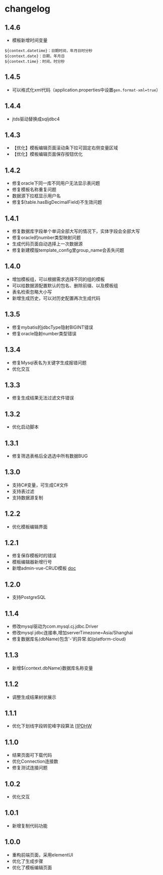 # changelog

## 1.4.6

- 模板新增时间变量

```
${context.datetime}：日期时间，年月日时分秒
${context.date}：日期，年月日
${context.time}：时间，时分秒
```

## 1.4.5

- 可以格式化xml代码（application.properties中设置`gen.format-xml=true`）

## 1.4.4

- jtds驱动替换成sqljdbc4

## 1.4.3

- 【优化】模板编辑页面滚动条下拉可固定右侧变量区域
- 【优化】模板编辑页面保存按钮优化

## 1.4.2

- 修复oracle下同一库不同用户无法显示表问题
- 修复模板名称重复问题
- 数据源下拉框显示用户名
- 修复${table.hasBigDecimalField}不生效问题

## 1.4.1

- 修复数据库字段单个单词全部大写的情况下，实体字段会全部大写
- 修复oracle的number类型映射问题
- 生成代码页面自动选择上一次数据源
- 修复新建模版template_config里group_name会丢失问题

## 1.4.0

- 增加模板组，可以根据需求选择不同的组的模板
- 可以给数据源配置默认的包名、删除前缀、以及模板组
- 表名检索忽略大小写
- 新增生成历史，可以对历史配置再次生成代码

## 1.3.5

- 修复mybatis的jdbcType隐射BIGINT错误
- 修复oracle隐射number类型错误

## 1.3.4

- 修复Mysql表名为关键字生成报错问题
- 优化交互

## 1.3.3

- 修复生成结果无法过滤文件错误

## 1.3.2

- 优化启动脚本

## 1.3.1

- 修复筛选表格后全选选中所有数据BUG

## 1.3.0

- 支持C#变量，可生成C#文件
- 支持表过滤
- 支持数据源复制

## 1.2.2

- 优化模板编辑界面

## 1.2.1

- 修复保存模板时的错误
- 模板编辑器新增行号
- 新增admin-vue-CRUD模板 [doc](https://gitee.com/durcframework/code-gen/wikis/pages?sort_id=2688205&doc_id=27724)

## 1.2.0

- 支持PostgreSQL

## 1.1.4

- 修改mysql驱动为com.mysql.cj.jdbc.Driver
- 修改mysql jdbc连接串,增加serverTimezone=Asia/Shanghai
- 修复数据库名(dbName)包含'-'的异常.如(platform-cloud)

## 1.1.3

- 新增${context.dbName}数据库名称变量

## 1.1.2

- 调整生成结果树状展示

## 1.1.1

- 优化下划线字段转驼峰字段算法 [I1PDHW](https://gitee.com/durcframework/code-gen/issues/I1PDHW)

## 1.1.0

- 结果页面可下载代码
- 优化Connection连接数
- 修复测试连接问题

## 1.0.2

- 优化交互

## 1.0.1

- 新增复制代码功能

## 1.0.0

- 重构前端页面，采用elementUI
- 优化了生成步骤
- 优化了模板编辑页面
